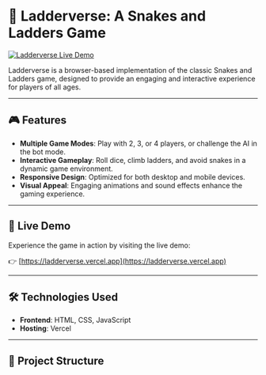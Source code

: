 # 🐍 Ladderverse: A Snakes and Ladders Game

[![Ladderverse Live Demo](https://img.shields.io/badge/Live%20Demo-Click%20Here-brightgreen)](https://ladderverse.vercel.app)

Ladderverse is a browser-based implementation of the classic Snakes and Ladders game, designed to provide an engaging and interactive experience for players of all ages.

---

## 🎮 Features

- **Multiple Game Modes**: Play with 2, 3, or 4 players, or challenge the AI in the bot mode.
- **Interactive Gameplay**: Roll dice, climb ladders, and avoid snakes in a dynamic game environment.
- **Responsive Design**: Optimized for both desktop and mobile devices.
- **Visual Appeal**: Engaging animations and sound effects enhance the gaming experience.

---

## 🚀 Live Demo

Experience the game in action by visiting the live demo:

👉 [https://ladderverse.vercel.app](https://ladderverse.vercel.app)

---

## 🛠️ Technologies Used

- **Frontend**: HTML, CSS, JavaScript
- **Hosting**: Vercel

---

## 📂 Project Structure

